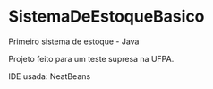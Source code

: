 # SistemaDeEstoqueBasico
 Primeiro sistema de estoque - Java
 <p> Projeto feito para um teste supresa na UFPA. <p>
 <p> IDE usada: NeatBeans <p>
